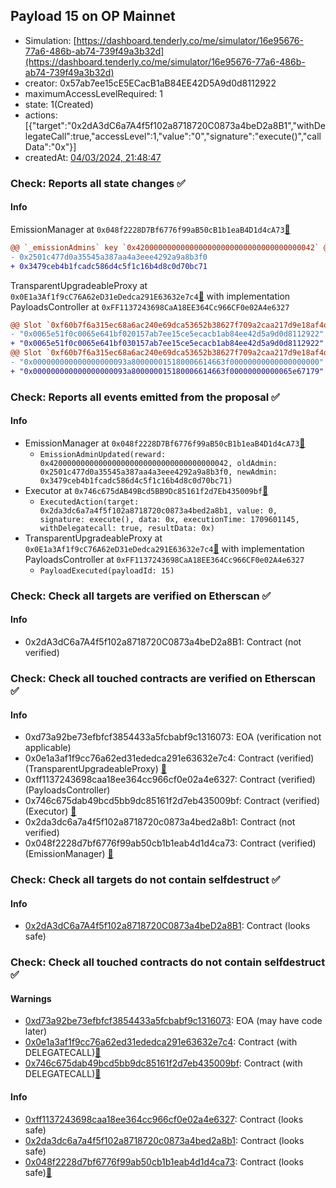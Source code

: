 ## Payload 15 on OP Mainnet

- Simulation: [https://dashboard.tenderly.co/me/simulator/16e95676-77a6-486b-ab74-739f49a3b32d](https://dashboard.tenderly.co/me/simulator/16e95676-77a6-486b-ab74-739f49a3b32d)
- creator: 0x57ab7ee15cE5ECacB1aB84EE42D5A9d0d8112922
- maximumAccessLevelRequired: 1
- state: 1(Created)
- actions: [{"target":"0x2dA3dC6a7A4f5f102a8718720C0873a4beD2a8B1","withDelegateCall":true,"accessLevel":1,"value":"0","signature":"execute()","callData":"0x"}]
- createdAt: [04/03/2024, 21:48:47](https://optimistic.etherscan.io/tx/0x8c21beae8904fdcb874b01a6eeeb0a574e2f4a9b8f9b704d1ab2180cde4f089c)

### Check: Reports all state changes :white_check_mark:

#### Info


EmissionManager at `0x048f2228D7Bf6776f99aB50cB1b1eaB4D1d4cA73`[:ghost:](https://github.com/bgd-labs/aave-address-book "AaveV3Optimism.EMISSION_MANAGER")
```diff
@@ `_emissionAdmins` key `0x4200000000000000000000000000000000000042` @@
- 0x2501c477d0a35545a387aa4a3eee4292a9a8b3f0
+ 0x3479ceb4b1fcadc586d4c5f1c16b4d8c0d70bc71

```

TransparentUpgradeableProxy at `0x0E1a3Af1f9cC76A62eD31eDedca291E63632e7c4`[:ghost:](https://github.com/bgd-labs/aave-address-book "GovernanceV3Optimism.PAYLOADS_CONTROLLER") with implementation PayloadsController at `0xFF1137243698CaA18EE364Cc966CF0e02A4e6327`
```diff
@@ Slot `0xf60b7f6a315ec68a6ac240e69dca53652b38627f709a2caa217d9e18af4d7a60` @@
- "0x0065e51f0c0065e641bf020157ab7ee15ce5ecacb1ab84ee42d5a9d0d8112922"
+ "0x0065e51f0c0065e641bf030157ab7ee15ce5ecacb1ab84ee42d5a9d0d8112922"
@@ Slot `0xf60b7f6a315ec68a6ac240e69dca53652b38627f709a2caa217d9e18af4d7a61` @@
- "0x000000000000000000093a800000015180006614663f00000000000000000000"
+ "0x000000000000000000093a800000015180006614663f00000000000065e67179"
```


### Check: Reports all events emitted from the proposal :white_check_mark:

#### Info

- EmissionManager at `0x048f2228D7Bf6776f99aB50cB1b1eaB4D1d4cA73`[:ghost:](https://github.com/bgd-labs/aave-address-book "AaveV3Optimism.EMISSION_MANAGER")
  - `EmissionAdminUpdated(reward: 0x4200000000000000000000000000000000000042, oldAdmin: 0x2501c477d0a35545a387aa4a3eee4292a9a8b3f0, newAdmin: 0x3479ceb4b1fcadc586d4c5f1c16b4d8c0d70bc71)`
- Executor at `0x746c675dAB49Bcd5BB9Dc85161f2d7Eb435009bf`[:ghost:](https://github.com/bgd-labs/aave-address-book "AaveV3Optimism.ACL_ADMIN, GovernanceV3Optimism.EXECUTOR_LVL_1")
  - `ExecutedAction(target: 0x2da3dc6a7a4f5f102a8718720c0873a4bed2a8b1, value: 0, signature: execute(), data: 0x, executionTime: 1709601145, withDelegatecall: true, resultData: 0x)`
- TransparentUpgradeableProxy at `0x0E1a3Af1f9cC76A62eD31eDedca291E63632e7c4`[:ghost:](https://github.com/bgd-labs/aave-address-book "GovernanceV3Optimism.PAYLOADS_CONTROLLER") with implementation PayloadsController at `0xFF1137243698CaA18EE364Cc966CF0e02A4e6327`
  - `PayloadExecuted(payloadId: 15)`

### Check: Check all targets are verified on Etherscan :white_check_mark:

#### Info

- 0x2dA3dC6a7A4f5f102a8718720C0873a4beD2a8B1: Contract (not verified) 

### Check: Check all touched contracts are verified on Etherscan :white_check_mark:

#### Info

- 0xd73a92be73efbfcf3854433a5fcbabf9c1316073: EOA (verification not applicable)
- 0x0e1a3af1f9cc76a62ed31ededca291e63632e7c4: Contract (verified) (TransparentUpgradeableProxy) [:ghost:](https://github.com/bgd-labs/aave-address-book "GovernanceV3Optimism.PAYLOADS_CONTROLLER")
- 0xff1137243698caa18ee364cc966cf0e02a4e6327: Contract (verified) (PayloadsController) 
- 0x746c675dab49bcd5bb9dc85161f2d7eb435009bf: Contract (verified) (Executor) [:ghost:](https://github.com/bgd-labs/aave-address-book "AaveV3Optimism.ACL_ADMIN, GovernanceV3Optimism.EXECUTOR_LVL_1")
- 0x2da3dc6a7a4f5f102a8718720c0873a4bed2a8b1: Contract (not verified) 
- 0x048f2228d7bf6776f99ab50cb1b1eab4d1d4ca73: Contract (verified) (EmissionManager) [:ghost:](https://github.com/bgd-labs/aave-address-book "AaveV3Optimism.EMISSION_MANAGER")

### Check: Check all targets do not contain selfdestruct :white_check_mark:

#### Info

- [0x2dA3dC6a7A4f5f102a8718720C0873a4beD2a8B1](https://optimistic.etherscan.io/address/0x2dA3dC6a7A4f5f102a8718720C0873a4beD2a8B1): Contract (looks safe)

### Check: Check all touched contracts do not contain selfdestruct :white_check_mark:

#### Warnings

- [0xd73a92be73efbfcf3854433a5fcbabf9c1316073](https://optimistic.etherscan.io/address/0xd73a92be73efbfcf3854433a5fcbabf9c1316073): EOA (may have code later)
- [0x0e1a3af1f9cc76a62ed31ededca291e63632e7c4](https://optimistic.etherscan.io/address/0x0e1a3af1f9cc76a62ed31ededca291e63632e7c4): Contract (with DELEGATECALL)[:ghost:](https://github.com/bgd-labs/aave-address-book "GovernanceV3Optimism.PAYLOADS_CONTROLLER")
- [0x746c675dab49bcd5bb9dc85161f2d7eb435009bf](https://optimistic.etherscan.io/address/0x746c675dab49bcd5bb9dc85161f2d7eb435009bf): Contract (with DELEGATECALL)[:ghost:](https://github.com/bgd-labs/aave-address-book "AaveV3Optimism.ACL_ADMIN, GovernanceV3Optimism.EXECUTOR_LVL_1")

#### Info

- [0xff1137243698caa18ee364cc966cf0e02a4e6327](https://optimistic.etherscan.io/address/0xff1137243698caa18ee364cc966cf0e02a4e6327): Contract (looks safe)
- [0x2da3dc6a7a4f5f102a8718720c0873a4bed2a8b1](https://optimistic.etherscan.io/address/0x2da3dc6a7a4f5f102a8718720c0873a4bed2a8b1): Contract (looks safe)
- [0x048f2228d7bf6776f99ab50cb1b1eab4d1d4ca73](https://optimistic.etherscan.io/address/0x048f2228d7bf6776f99ab50cb1b1eab4d1d4ca73): Contract (looks safe)[:ghost:](https://github.com/bgd-labs/aave-address-book "AaveV3Optimism.EMISSION_MANAGER")

